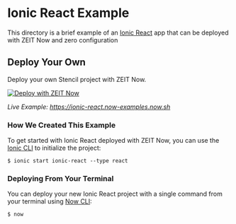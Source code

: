 # Ionic React Example

This directory is a brief example of an [Ionic React](https://ionicframework.com/docs/react/overview) app that can be deployed with ZEIT Now and zero configuration

## Deploy Your Own

Deploy your own Stencil project with ZEIT Now.

[![Deploy with ZEIT Now](https://zeit.co/button)](https://zeit.co/new/project?template=https://github.com/zeit/now-examples/tree/master/ionic-react)

*Live Example: https://ionic-react.now-examples.now.sh*

### How We Created This Example

To get started with Ionic React deployed with ZEIT Now, you can use the [Ionic CLI](https://ionicframework.com/docs/cli) to initialize the project:

```shell
$ ionic start ionic-react --type react
```

### Deploying From Your Terminal

You can deploy your new Ionic React project with a single command from your terminal using [Now CLI](https://zeit.co/download):

```shell
$ now
```



